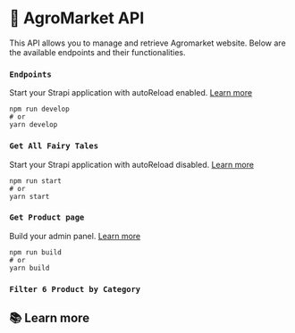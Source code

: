 # 🚀 AgroMarket API

This API allows you to manage and retrieve Agromarket website. Below are the available endpoints and their functionalities.

### `Endpoints`

Start your Strapi application with autoReload enabled. [Learn more](https://docs.strapi.io/dev-docs/cli#strapi-develop)

```
npm run develop
# or
yarn develop
```

### `Get All Fairy Tales`

Start your Strapi application with autoReload disabled. [Learn more](https://docs.strapi.io/dev-docs/cli#strapi-start)

```
npm run start
# or
yarn start
```

### `Get Product page `

Build your admin panel. [Learn more](https://docs.strapi.io/dev-docs/cli#strapi-build)

```
npm run build
# or
yarn build
```
### `Filter 6 Product by Category`



## 📚 Learn more




